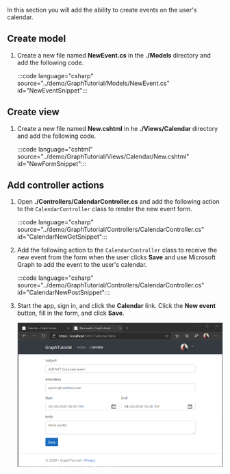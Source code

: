 <!-- markdownlint-disable MD002 MD041 -->

In this section you will add the ability to create events on the user's calendar.

## Create model

1. Create a new file named **NewEvent.cs** in the **./Models** directory and add the following code.

    :::code language="csharp" source="../demo/GraphTutorial/Models/NewEvent.cs" id="NewEventSnippet":::

## Create view

1. Create a new file named **New.cshtml** in he **./Views/Calendar** directory and add the following code.

    :::code language="cshtml" source="../demo/GraphTutorial/Views/Calendar/New.cshtml" id="NewFormSnippet":::

## Add controller actions

1. Open **./Controllers/CalendarController.cs** and add the following action to the `CalendarController` class to render the new event form.

    :::code language="csharp" source="../demo/GraphTutorial/Controllers/CalendarController.cs" id="CalendarNewGetSnippet":::

1. Add the following action to the `CalendarController` class to receive the new event from the form when the user clicks **Save** and use Microsoft Graph to add the event to the user's calendar.

    :::code language="csharp" source="../demo/GraphTutorial/Controllers/CalendarController.cs" id="CalendarNewPostSnippet":::

1. Start the app, sign in, and click the **Calendar** link. Click the **New event** button, fill in the form, and click **Save**.

    ![A screenshot of the new event form](./images/create-event-01.png)
